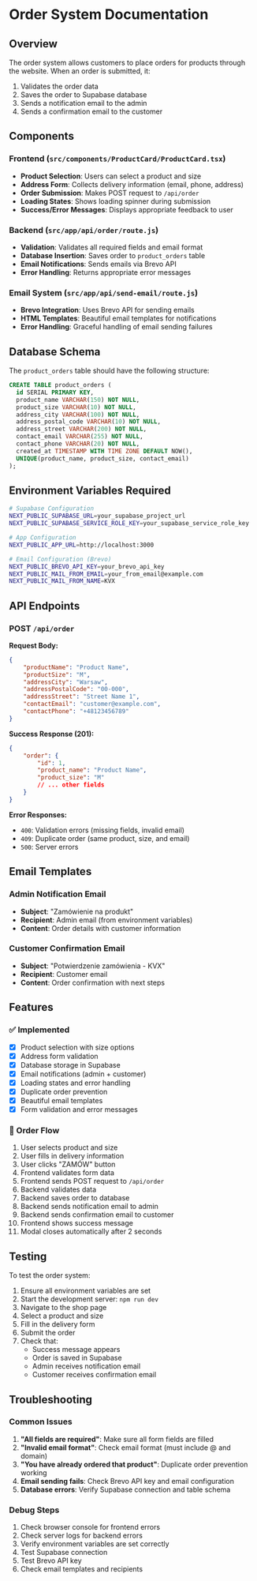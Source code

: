 # Order System Documentation

## Overview

The order system allows customers to place orders for products through the website. When an order is submitted, it:

1. Validates the order data
2. Saves the order to Supabase database
3. Sends a notification email to the admin
4. Sends a confirmation email to the customer

## Components

### Frontend (`src/components/ProductCard/ProductCard.tsx`)

- **Product Selection**: Users can select a product and size
- **Address Form**: Collects delivery information (email, phone, address)
- **Order Submission**: Makes POST request to `/api/order`
- **Loading States**: Shows loading spinner during submission
- **Success/Error Messages**: Displays appropriate feedback to user

### Backend (`src/app/api/order/route.js`)

- **Validation**: Validates all required fields and email format
- **Database Insertion**: Saves order to `product_orders` table
- **Email Notifications**: Sends emails via Brevo API
- **Error Handling**: Returns appropriate error messages

### Email System (`src/app/api/send-email/route.js`)

- **Brevo Integration**: Uses Brevo API for sending emails
- **HTML Templates**: Beautiful email templates for notifications
- **Error Handling**: Graceful handling of email sending failures

## Database Schema

The `product_orders` table should have the following structure:

```sql
CREATE TABLE product_orders (
  id SERIAL PRIMARY KEY,
  product_name VARCHAR(150) NOT NULL,
  product_size VARCHAR(10) NOT NULL,
  address_city VARCHAR(100) NOT NULL,
  address_postal_code VARCHAR(10) NOT NULL,
  address_street VARCHAR(200) NOT NULL,
  contact_email VARCHAR(255) NOT NULL,
  contact_phone VARCHAR(20) NOT NULL,
  created_at TIMESTAMP WITH TIME ZONE DEFAULT NOW(),
  UNIQUE(product_name, product_size, contact_email)
);
```

## Environment Variables Required

```bash
# Supabase Configuration
NEXT_PUBLIC_SUPABASE_URL=your_supabase_project_url
NEXT_PUBLIC_SUPABASE_SERVICE_ROLE_KEY=your_supabase_service_role_key

# App Configuration
NEXT_PUBLIC_APP_URL=http://localhost:3000

# Email Configuration (Brevo)
NEXT_PUBLIC_BREVO_API_KEY=your_brevo_api_key
NEXT_PUBLIC_MAIL_FROM_EMAIL=your_from_email@example.com
NEXT_PUBLIC_MAIL_FROM_NAME=KVX
```

## API Endpoints

### POST `/api/order`

**Request Body:**

```json
{
	"productName": "Product Name",
	"productSize": "M",
	"addressCity": "Warsaw",
	"addressPostalCode": "00-000",
	"addressStreet": "Street Name 1",
	"contactEmail": "customer@example.com",
	"contactPhone": "+48123456789"
}
```

**Success Response (201):**

```json
{
	"order": {
		"id": 1,
		"product_name": "Product Name",
		"product_size": "M"
		// ... other fields
	}
}
```

**Error Responses:**

- `400`: Validation errors (missing fields, invalid email)
- `409`: Duplicate order (same product, size, and email)
- `500`: Server errors

## Email Templates

### Admin Notification Email

- **Subject**: "Zamówienie na produkt"
- **Recipient**: Admin email (from environment variables)
- **Content**: Order details with customer information

### Customer Confirmation Email

- **Subject**: "Potwierdzenie zamówienia - KVX"
- **Recipient**: Customer email
- **Content**: Order confirmation with next steps

## Features

### ✅ Implemented

- [x] Product selection with size options
- [x] Address form validation
- [x] Database storage in Supabase
- [x] Email notifications (admin + customer)
- [x] Loading states and error handling
- [x] Duplicate order prevention
- [x] Beautiful email templates
- [x] Form validation and error messages

### 🔄 Order Flow

1. User selects product and size
2. User fills in delivery information
3. User clicks "ZAMÓW" button
4. Frontend validates form data
5. Frontend sends POST request to `/api/order`
6. Backend validates data
7. Backend saves order to database
8. Backend sends notification email to admin
9. Backend sends confirmation email to customer
10. Frontend shows success message
11. Modal closes automatically after 2 seconds

## Testing

To test the order system:

1. Ensure all environment variables are set
2. Start the development server: `npm run dev`
3. Navigate to the shop page
4. Select a product and size
5. Fill in the delivery form
6. Submit the order
7. Check that:
   - Success message appears
   - Order is saved in Supabase
   - Admin receives notification email
   - Customer receives confirmation email

## Troubleshooting

### Common Issues

1. **"All fields are required"**: Make sure all form fields are filled
2. **"Invalid email format"**: Check email format (must include @ and domain)
3. **"You have already ordered that product"**: Duplicate order prevention working
4. **Email sending fails**: Check Brevo API key and email configuration
5. **Database errors**: Verify Supabase connection and table schema

### Debug Steps

1. Check browser console for frontend errors
2. Check server logs for backend errors
3. Verify environment variables are set correctly
4. Test Supabase connection
5. Test Brevo API key
6. Check email templates and recipients
